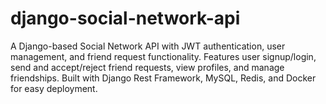 # django-social-network-api
A Django-based Social Network API with JWT authentication, user management, and friend request functionality. Features user signup/login, send and accept/reject friend requests, view profiles, and manage friendships. Built with Django Rest Framework, MySQL, Redis, and Docker for easy deployment.
